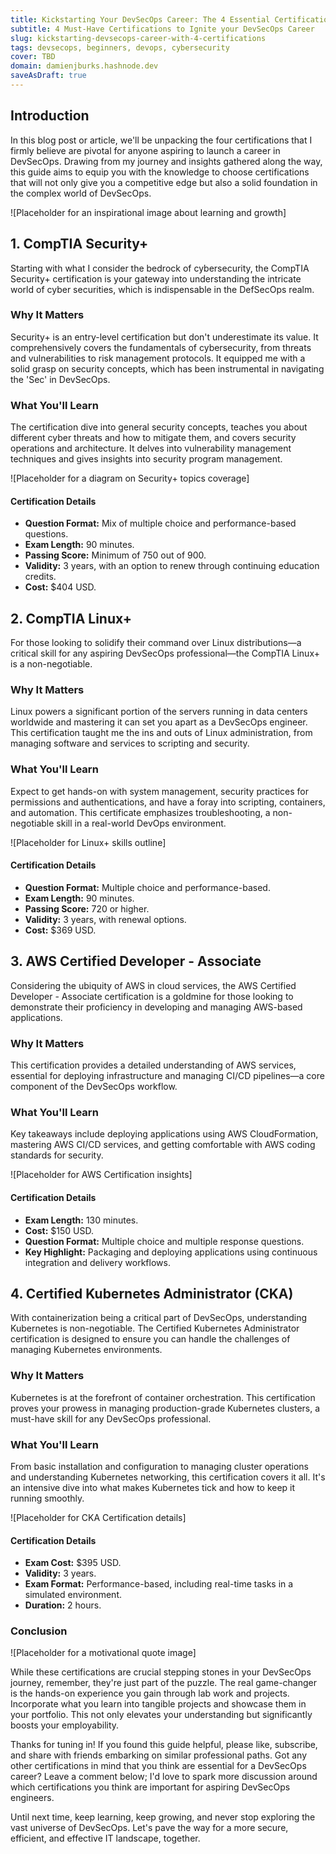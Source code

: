 ```yaml
---
title: Kickstarting Your DevSecOps Career: The 4 Essential Certifications You Need
subtitle: 4 Must-Have Certifications to Ignite your DevSecOps Career
slug: kickstarting-devsecops-career-with-4-certifications
tags: devsecops, beginners, devops, cybersecurity
cover: TBD
domain: damienjburks.hashnode.dev
saveAsDraft: true
---
```


## Introduction

In this blog post or article, we'll be unpacking the four certifications that I firmly believe are pivotal for anyone aspiring to launch a career in DevSecOps. Drawing from my journey and insights gathered along the way, this guide aims to equip you with the knowledge to choose certifications that will not only give you a competitive edge but also a solid foundation in the complex world of DevSecOps. 

![Placeholder for an inspirational image about learning and growth]

## 1. CompTIA Security+

Starting with what I consider the bedrock of cybersecurity, the CompTIA Security+ certification is your gateway into understanding the intricate world of cyber securities, which is indispensable in the DefSecOps realm.

### Why It Matters

Security+ is an entry-level certification but don't underestimate its value. It comprehensively covers the fundamentals of cybersecurity, from threats and vulnerabilities to risk management protocols. It equipped me with a solid grasp on security concepts, which has been instrumental in navigating the 'Sec' in DevSecOps.

### What You'll Learn

The certification dive into general security concepts, teaches you about different cyber threats and how to mitigate them, and covers security operations and architecture. It delves into vulnerability management techniques and gives insights into security program management. 

![Placeholder for a diagram on Security+ topics coverage]

#### Certification Details

- **Question Format:** Mix of multiple choice and performance-based questions.
- **Exam Length:** 90 minutes.
- **Passing Score:** Minimum of 750 out of 900.
- **Validity:** 3 years, with an option to renew through continuing education credits.
- **Cost:** $404 USD.

## 2. CompTIA Linux+

For those looking to solidify their command over Linux distributions—a critical skill for any aspiring DevSecOps professional—the CompTIA Linux+ is a non-negotiable.

### Why It Matters

Linux powers a significant portion of the servers running in data centers worldwide and mastering it can set you apart as a DevSecOps engineer. This certification taught me the ins and outs of Linux administration, from managing software and services to scripting and security.

### What You'll Learn

Expect to get hands-on with system management, security practices for permissions and authentications, and have a foray into scripting, containers, and automation. This certificate emphasizes troubleshooting, a non-negotiable skill in a real-world DevOps environment.

![Placeholder for Linux+ skills outline]

#### Certification Details

- **Question Format:** Multiple choice and performance-based.
- **Exam Length:** 90 minutes.
- **Passing Score:** 720 or higher.
- **Validity:** 3 years, with renewal options.
- **Cost:** $369 USD.

## 3. AWS Certified Developer - Associate

Considering the ubiquity of AWS in cloud services, the AWS Certified Developer - Associate certification is a goldmine for those looking to demonstrate their proficiency in developing and managing AWS-based applications.

### Why It Matters

This certification provides a detailed understanding of AWS services, essential for deploying infrastructure and managing CI/CD pipelines—a core component of the DevSecOps workflow.

### What You'll Learn

Key takeaways include deploying applications using AWS CloudFormation, mastering AWS CI/CD services, and getting comfortable with AWS coding standards for security.

![Placeholder for AWS Certification insights]

#### Certification Details

- **Exam Length:** 130 minutes.
- **Cost:** $150 USD.
- **Question Format:** Multiple choice and multiple response questions.
- **Key Highlight:** Packaging and deploying applications using continuous integration and delivery workflows.

## 4. Certified Kubernetes Administrator (CKA)

With containerization being a critical part of DevSecOps, understanding Kubernetes is non-negotiable. The Certified Kubernetes Administrator certification is designed to ensure you can handle the challenges of managing Kubernetes environments.

### Why It Matters

Kubernetes is at the forefront of container orchestration. This certification proves your prowess in managing production-grade Kubernetes clusters, a must-have skill for any DevSecOps professional.

### What You'll Learn

From basic installation and configuration to managing cluster operations and understanding Kubernetes networking, this certification covers it all. It's an intensive dive into what makes Kubernetes tick and how to keep it running smoothly.

![Placeholder for CKA Certification details]

#### Certification Details

- **Exam Cost:** $395 USD.
- **Validity:** 3 years.
- **Exam Format:** Performance-based, including real-time tasks in a simulated environment.
- **Duration:** 2 hours.

### Conclusion

![Placeholder for a motivational quote image]

While these certifications are crucial stepping stones in your DevSecOps journey, remember, they're just part of the puzzle. The real game-changer is the hands-on experience you gain through lab work and projects. Incorporate what you learn into tangible projects and showcase them in your portfolio. This not only elevates your understanding but significantly boosts your employability.

Thanks for tuning in! If you found this guide helpful, please like, subscribe, and share with friends embarking on similar professional paths. Got any other certifications in mind that you think are essential for a DevSecOps career? Leave a comment below; I'd love to spark more discussion around which certifications you think are important for aspiring DevSecOps engineers.

Until next time, keep learning, keep growing, and never stop exploring the vast universe of DevSecOps. Let's pave the way for a more secure, efficient, and effective IT landscape, together.
